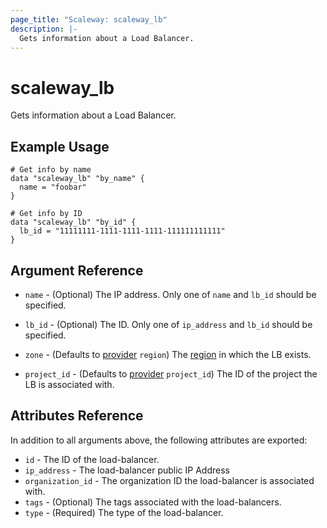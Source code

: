 ```yaml
---
page_title: "Scaleway: scaleway_lb"
description: |-
  Gets information about a Load Balancer.
---
```


# scaleway_lb

Gets information about a Load Balancer.

## Example Usage

```hcl
# Get info by name
data "scaleway_lb" "by_name" {
  name = "foobar"
}

# Get info by ID
data "scaleway_lb" "by_id" {
  lb_id = "11111111-1111-1111-1111-111111111111"
}
```

## Argument Reference

- `name` - (Optional) The IP address.
  Only one of `name` and `lb_id` should be specified.

- `lb_id` - (Optional) The ID.
  Only one of `ip_address` and `lb_id` should be specified.

- `zone` - (Defaults to [provider](../index.md#zone) `region`) The [region](../guides/regions_and_zones.md#zones) in which the LB exists.

- `project_id` - (Defaults to [provider](../index.md#project_id) `project_id`) The ID of the project the LB is associated with.

## Attributes Reference

In addition to all arguments above, the following attributes are exported:

- `id` - The ID of the load-balancer.
- `ip_address` -  The load-balancer public IP Address
- `organization_id` - The organization ID the load-balancer is associated with.
- `tags` - (Optional) The tags associated with the load-balancers.
- `type` - (Required) The type of the load-balancer.
